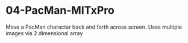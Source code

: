 # 04-PacMan-MITxPro
Move a PacMan character back and forth across screen. Uses multiple images via 2 dimensional array
